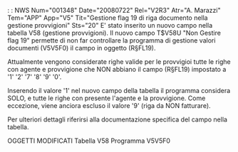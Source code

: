  :  : NWS Num="001348" Date="20080722" Rel="V2R3" Atr="A. Marazzi" Tem="APP" App="V5" Tit="Gestione flag 19 di riga documento nella gestione provvigioni" Sts="20"
E' stato inserito un nuovo campo nella tabella V58 (gestione provvigioni). Il nuovo campo T$V58U "Non Gestire flag 19" permette di non far controllare la programma di gestione valori documenti (V5V5F0) il campo in oggetto (R§FL19).

Attualmente vengono considerate righe valide per le provvigioi tutte le righe con agente  e provvigione che NON abbiano il campo (R§FL19) impostato a '1' '2' '7' '8' '9' '0'.

Inserendo il valore '1' nel nuovo campo della tabella il programma considera SOLO, e tutte le righe
con presente l'agente e la provvigione.
Come eccezione, viene anciora escluso il valore '9' (riga da NON fatturare).

Per ulteriori dettagli riferirsi alla documentazione specifica del campo nella tabella.

OGGETTI MODIFICATI
Tabella V58
Programma V5V5F0
